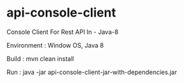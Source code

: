 # api-console-client
Console Client For Rest API In - Java-8

Environment  : Window OS, Java 8

Build : mvn clean install 

Run : java -jar api-console-client-jar-with-dependencies.jar


